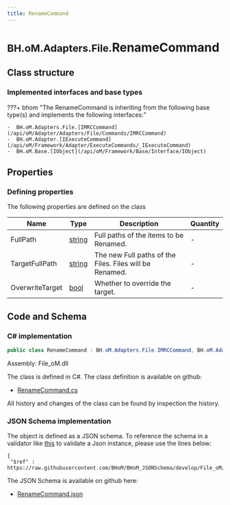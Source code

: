 ```yaml
---
title: RenameCommand
---
```


# <small>BH.oM.Adapters.File.</small>**RenameCommand**



## Class structure

### Implemented interfaces and base types

???+ bhom "The RenameCommand is inheriting from the following base type(s) and implements the following interfaces:"

    -  BH.oM.Adapters.File.[IMRCCommand](/api/oM/Adapter/Adapters/File/Commands/IMRCCommand)
    -  BH.oM.Adapter.[IExecuteCommand](/api/oM/Framework/Adapter/ExecuteCommands/_IExecuteCommand)
    -  BH.oM.Base.[IObject](/api/oM/Framework/Base/Interface/IObject)


## Properties



### Defining properties

The following properties are defined on the class

| Name             | Type             | Description      | Quantity         |
|------------------|------------------|------------------|------------------|
| FullPath | [string](https://learn.microsoft.com/en-us/dotnet/api/System.String?view=netstandard-2.0) | Full paths of the items to be Renamed. | - |
| TargetFullPath | [string](https://learn.microsoft.com/en-us/dotnet/api/System.String?view=netstandard-2.0) | The new Full paths of the Files. Files will be Renamed. | - |
| OverwriteTarget | [bool](https://learn.microsoft.com/en-us/dotnet/api/System.Boolean?view=netstandard-2.0) | Whether to override the target. | - |


## Code and Schema

### C# implementation

``` C# title="C#"
public class RenameCommand : BH.oM.Adapters.File.IMRCCommand, BH.oM.Adapter.IExecuteCommand, BH.oM.Base.IObject
```

Assembly: File_oM.dll

The class is defined in C#. The class definition is available on github:

- [RenameCommand.cs](https://github.com/BHoM/File_Toolkit/blob/develop/File_oM/Commands\RenameCommand.cs)

All history and changes of the class can be found by inspection the history.
### JSON Schema implementation

The object is defined as a JSON schema. To reference the schema in a validator like [this](https://www.jsonschemavalidator.net/) to validate a Json instance, please use the lines below:

``` { .json .copy .select } title="JSON Schema"
{
 "$ref" : https://raw.githubusercontent.com/BHoM/BHoM_JSONSchema/develop/File_oM/RenameCommand.json}
```

The JSON Schema is available on github here:

- [RenameCommand.json](https://github.com/BHoM/BHoM_JSONSchema/blob/develop/File_oM/RenameCommand.json)
